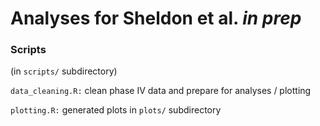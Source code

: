 # Analyses for Sheldon et al. *in prep*

### Scripts  
  
(in `scripts/` subdirectory)  

`data_cleaning.R:` clean phase IV data and prepare for analyses / plotting  
     
`plotting.R:` generated plots in `plots/` subdirectory   

  
  
